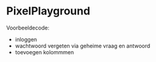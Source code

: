 # PixelPlayground 

Voorbeeldecode:
- inloggen
- wachtwoord vergeten via geheime vraag en antwoord
- toevoegen kolommmen

